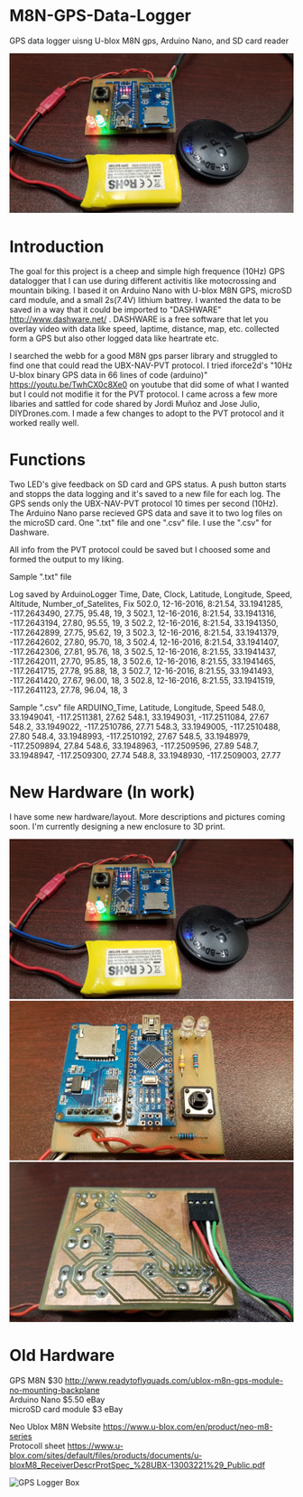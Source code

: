 # M8N-GPS-Data-Logger
GPS data logger uisng U-blox M8N gps, Arduino Nano, and SD card reader

<img alt="GPS Logger Box" src="https://github.com/anderssonemil/M8N-GPS-Data-Logger/blob/master/Component%20Assembly.jpg">


# Introduction
The goal for this project is a cheep and simple high frequence (10Hz) GPS datalogger that I can use during different activitis like motocrossing and mountain biking. I based it on Arduino Nano with U-blox M8N GPS, microSD card module, and a small 2s(7.4V) lithium battrey.
I wanted the data to be saved in a way that it could be imported to "DASHWARE"  http://www.dashware.net/ . DASHWARE is a free software that let you overlay video with data like speed, laptime, distance, map, etc. collected form a GPS but also other logged data like heartrate etc.

I searched the webb for a good M8N gps parser library and struggled to find one that could read the UBX-NAV-PVT protocol. I tried iforce2d's "10Hz U-blox binary GPS data in 66 lines of code (arduino)" https://youtu.be/TwhCX0c8Xe0  on youtube that did some of what I wanted but I could not modifie it for the PVT protocol. I came across a few more libaries and sattled for code shared by Jordi Muñoz and Jose Julio, DIYDrones.com. I made a few changes to adopt to the PVT protocol and it worked really well.

# Functions
Two LED's give feedback on SD card and GPS status.
A push button starts and stopps the data logging and it's saved to a new file for each log.
The GPS sends only the UBX-NAV-PVT protocol 10 times per second (10Hz).
The Arduino Nano parse  recieved GPS data and save it to two log files on the microSD card. One ".txt" file and one ".csv" file. I use the ".csv" for Dashware.

All info from the PVT protocol could be saved but I choosed some and formed the output to my liking.

Sample ".txt" file

Log saved by ArduinoLogger
Time, Date, Clock, Latitude, Longitude, Speed, Altitude, Number_of_Satelites, Fix
502.0, 12-16-2016, 8:21.54, 33.1941285, -117.2643490, 27.75, 95.48, 19, 3
502.1, 12-16-2016, 8:21.54, 33.1941316, -117.2643194, 27.80, 95.55, 19, 3
502.2, 12-16-2016, 8:21.54, 33.1941350, -117.2642899, 27.75, 95.62, 19, 3
502.3, 12-16-2016, 8:21.54, 33.1941379, -117.2642602, 27.80, 95.70, 18, 3
502.4, 12-16-2016, 8:21.54, 33.1941407, -117.2642306, 27.81, 95.76, 18, 3
502.5, 12-16-2016, 8:21.55, 33.1941437, -117.2642011, 27.70, 95.85, 18, 3
502.6, 12-16-2016, 8:21.55, 33.1941465, -117.2641715, 27.78, 95.88, 18, 3
502.7, 12-16-2016, 8:21.55, 33.1941493, -117.2641420, 27.67, 96.00, 18, 3
502.8, 12-16-2016, 8:21.55, 33.1941519, -117.2641123, 27.78, 96.04, 18, 3

Sample ".csv" file
ARDUINO_Time, Latitude, Longitude, Speed
548.0, 33.1949041, -117.2511381, 27.62
548.1, 33.1949031, -117.2511084, 27.67
548.2, 33.1949022, -117.2510786, 27.71
548.3, 33.1949005, -117.2510488, 27.80
548.4, 33.1948993, -117.2510192, 27.67
548.5, 33.1948979, -117.2509894, 27.84
548.6, 33.1948963, -117.2509596, 27.89
548.7, 33.1948947, -117.2509300, 27.74
548.8, 33.1948930, -117.2509003, 27.77


# New Hardware (In work)
I have some new hardware/layout. More descriptions and pictures coming soon. I'm currently designing a new enclosure to 3D print.

<img alt="GPS Logger Box" src="https://github.com/anderssonemil/M8N-GPS-Data-Logger/blob/master/Component%20Assembly.jpg">

<img alt="GPS Logger Box" src="https://github.com/anderssonemil/M8N-GPS-Data-Logger/blob/master/Circuite%20Board%20Components.jpg">

<img alt="GPS Logger Box" src="https://github.com/anderssonemil/M8N-GPS-Data-Logger/blob/master/Circuite%20Board%20Traces.jpg">

# Old Hardware
GPS M8N $30 http://www.readytoflyquads.com/ublox-m8n-gps-module-no-mounting-backplane  
Arduino Nano $5.50 eBay  
microSD card module $3 eBay

Neo Ublox M8N
Website https://www.u-blox.com/en/product/neo-m8-series  
Protocoll sheet https://www.u-blox.com/sites/default/files/products/documents/u-bloxM8_ReceiverDescrProtSpec_%28UBX-13003221%29_Public.pdf 

<img alt="GPS Logger Box" src="https://github.com/anderssonemil/M8N-GPS-Data-Logger/blob/master/GPS%20Logger%20Assembly.jpg">


